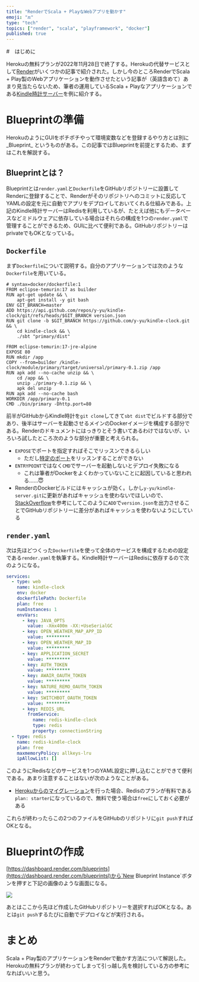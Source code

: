 ```yaml
---
title: "RenderでScala + PlayなWebアプリを動かす"
emoji: "🔚"
type: "tech"
topics: ["render", "scala", "playframework", "docker"]
published: true
---
```


#　はじめに

Herokuの無料プランが2022年11月28日で終了する。Herokuの代替サービスとして[Render](https://render.com)がいくつかの記事で紹介された。しかし今のところRenderでScala + Play製のWebアプリケーションを動作させたという記事が（英語含めて）あまり見当たらないため、筆者の運用しているScala + Playなアプリケーションである[Kindle時計サーバー](https://github.com/y-yu/kindle-clock)を例に紹介する。

# Blueprintの準備

HerokuのようにGUIをポチポチやって環境変数などを登録するやり方とは別に_Blueprint_ というものがある。この記事ではBlueprintを前提とするため、まずはこれを解説する。

## Blueprintとは？

Blueprintとは`render.yaml`と`Dockerfile`をGitHubリポジトリーに設置してRenderに登録することで、Renderがそのリポジトリへのコミットに反応してYAMLの設定を元に自動でアプリをデプロイしておいてくれる仕組みである。上記のKindle時計サーバーはRedisを利用しているが、たとえば他にもデータベースなどミドルウェアに依存している場合はそれらの構成を1つの`render.yaml`で管理することができるため、GUIに比べて便利である。GitHubリポジトリーはprivateでもOKとなっている。

## `Dockerfile`

まず`Dockerfile`について説明する。自分のアプリケーションでは次のような`Dockerfile`を用いている。

```dockerfile:Dockerfile
# syntax=docker/dockerfile:1
FROM eclipse-temurin:17 as builder
RUN apt-get update && \
    apt-get install -y git bash
ENV GIT_BRANCH=master
ADD https://api.github.com/repos/y-yu/kindle-clock/git/refs/heads/$GIT_BRANCH version.json
RUN git clone -b $GIT_BRANCH https://github.com/y-yu/kindle-clock.git && \
    cd kindle-clock && \
    ./sbt "primary/dist"

FROM eclipse-temurin:17-jre-alpine
EXPOSE 80
RUN mkdir /app
COPY --from=builder /kindle-clock/module/primary/target/universal/primary-0.1.zip /app
RUN apk add --no-cache unzip && \
    cd /app && \
    unzip ./primary-0.1.zip && \
    apk del unzip
RUN apk add --no-cache bash
WORKDIR /app/primary-0.1
CMD ./bin/primary -Dhttp.port=80
```

前半がGitHubからKindle時計を`git clone`してきて`sbt dist`でビルドする部分であり、後半はサーバーを起動させるメインのDockerイメージを構成する部分である。Renderのドキュメントにはっきりとそう書いてあるわけではないが、いろいろ試したところ次のような部分が重要と考えられる。

- `EXPOSE`でポートを指定すればそこでリッスンできるらしい
    - ただし[特定のポート](https://render.com/docs/free#other-limitations)をリッスンすることができない
- `ENTRYPOINT`ではなく`CMD`でサーバーを起動しないとデプロイ失敗になる
    - これは筆者がDockerをよくわかっていないことに起因していると思われる……😇
- RenderのDockerビルドにはキャッシュが効く。しかし`y-yu/kindle-server.git`に更新があればキャッシュを使わないでほしいので、[StackOverflow](https://stackoverflow.com/questions/36996046/how-to-prevent-dockerfile-caching-git-clone/39278224#39278224)を参考にしてこのように`ADD`で`version.json`を出力させることでGitHubリポジトリーに差分があればキャッシュを使わないようにしている


## `render.yaml`

次は先ほどつくった`Dockerfile`を使って全体のサービスを構成するための設定である`render.yaml`を執筆する。Kindle時計サーバーはRedisに依存するので次のようになる。

```yaml:render.yaml
services:
  - type: web
    name: kindle-clock
    env: docker
    dockerfilePath: Dockerfile
    plan: free
    numInstances: 1
    envVars:
      - key: JAVA_OPTS
        value: -Xmx400m -XX:+UseSerialGC
      - key: OPEN_WEATHER_MAP_APP_ID
        value: *********
      - key: OPEN_WEATHER_MAP_ID
        value: *********
      - key: APPLICATION_SECRET
        value: *********
      - key: AUTH_TOKEN
        value: *********
      - key: AWAIR_OAUTH_TOKEN
        value: *********
      - key: NATURE_REMO_OAUTH_TOKEN
        value: *********
      - key: SWITCHBOT_OAUTH_TOKEN
        value: *********
      - key: REDIS_URL
        fromService:
          name: redis-kindle-clock
          type: redis
          property: connectionString
  - type: redis
    name: redis-kindle-clock
    plan: free
    maxmemoryPolicy: allkeys-lru
    ipAllowList: []
```

このようにRedisなどのサービスを1つのYAML設定に押し込むことができて便利である。あまり注意することはないが次のようなことがある。

- [Herokuからのマイグレーション](https://render.com/docs/migrate-from-heroku)を行った場合、Redisのプランが有料である`plan: starter`になっているので、無料で使う場合は`free`にしておく必要がある

これらが終わったらこの2つのファイルをGitHubのリポジトリに`git push`すればOKとなる。

# Blueprintの作成

[https://dashboard.render.com/blueprints](https://dashboard.render.com/blueprintsl)から`New Blueprint Instance`ボタンを押すと下記の画像のような画面になる。

![](https://storage.googleapis.com/zenn-user-upload/06c5afb560ab-20221121.png)

あとはここから先ほど作成したGitHubリポジトリーを選択すればOKとなる。あとは`git push`するたびに自動でデプロイなどが実行される。

# まとめ

Scala + Play製のアプリケーションをRenderで動かす方法について解説した。Herokuの無料プランが終わってしまって引っ越し先を検討している方の参考になればいいと思う。